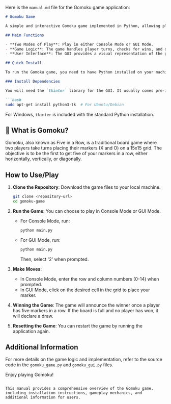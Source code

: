 Here is the `manual.md` file for the Gomoku game application:

```markdown
# Gomoku Game

A simple and interactive Gomoku game implemented in Python, allowing players to compete against each other in a 15x15 grid.

## Main Functions

- **Two Modes of Play**: Play in either Console Mode or GUI Mode.
- **Game Logic**: The game handles player turns, checks for wins, and detects draws.
- **User Interface**: The GUI provides a visual representation of the game board and player moves.

## Quick Install

To run the Gomoku game, you need to have Python installed on your machine. You can download it from [python.org](https://www.python.org/downloads/).

### Install Dependencies

You will need the `tkinter` library for the GUI. It usually comes pre-installed with Python. If you don't have it, you can install it using:

```bash
sudo apt-get install python3-tk  # For Ubuntu/Debian
```

For Windows, `tkinter` is included with the standard Python installation.

## 🤔 What is Gomoku?

Gomoku, also known as Five in a Row, is a traditional board game where two players take turns placing their markers (X and O) on a 15x15 grid. The objective is to be the first to get five of your markers in a row, either horizontally, vertically, or diagonally.

## How to Use/Play

1. **Clone the Repository**: Download the game files to your local machine.

   ```bash
   git clone <repository-url>
   cd gomoku-game
   ```

2. **Run the Game**: You can choose to play in Console Mode or GUI Mode.

   - For Console Mode, run:

     ```bash
     python main.py
     ```

   - For GUI Mode, run:

     ```bash
     python main.py
     ```

     Then, select '2' when prompted.

3. **Make Moves**:
   - In Console Mode, enter the row and column numbers (0-14) when prompted.
   - In GUI Mode, click on the desired cell in the grid to place your marker.

4. **Winning the Game**: The game will announce the winner once a player has five markers in a row. If the board is full and no player has won, it will declare a draw.

5. **Resetting the Game**: You can restart the game by running the application again.

## Additional Information

For more details on the game logic and implementation, refer to the source code in the `gomoku_game.py` and `gomoku_gui.py` files.

Enjoy playing Gomoku!
```

This manual provides a comprehensive overview of the Gomoku game, including installation instructions, gameplay mechanics, and additional information for users.